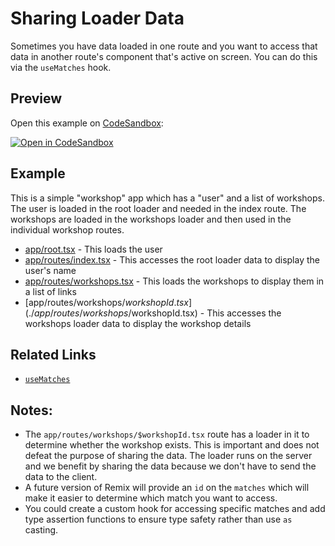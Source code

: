 # Sharing Loader Data

Sometimes you have data loaded in one route and you want to access that data in another route's component that's active on screen. You can do this via the `useMatches` hook.

## Preview

Open this example on [CodeSandbox](https://codesandbox.com):

[![Open in CodeSandbox](https://codesandbox.io/static/img/play-codesandbox.svg)](https://codesandbox.io/s/github/remix-run/examples/tree/main/sharing-loader-data)

## Example

This is a simple "workshop" app which has a "user" and a list of workshops. The user is loaded in the root loader and needed in the index route. The workshops are loaded in the workshops loader and then used in the individual workshop routes.

- [app/root.tsx](./app/root.tsx) - This loads the user
- [app/routes/index.tsx](./app/routes/index.tsx) - This accesses the root loader data to display the user's name
- [app/routes/workshops.tsx](./app/routes/workshops.tsx) - This loads the workshops to display them in a list of links
- [app/routes/workshops/$workshopId.tsx](./app/routes/workshops/$workshopId.tsx) - This accesses the workshops loader data to display the workshop details

## Related Links

- [`useMatches`](https://remix.run/api/remix#usematches)

## Notes:

- The `app/routes/workshops/$workshopId.tsx` route has a loader in it to determine whether the workshop exists. This is important and does not defeat the purpose of sharing the data. The loader runs on the server and we benefit by sharing the data because we don't have to send the data to the client.
- A future version of Remix will provide an `id` on the `matches` which will make it easier to determine which match you want to access.
- You could create a custom hook for accessing specific matches and add type assertion functions to ensure type safety rather than use `as` casting.
